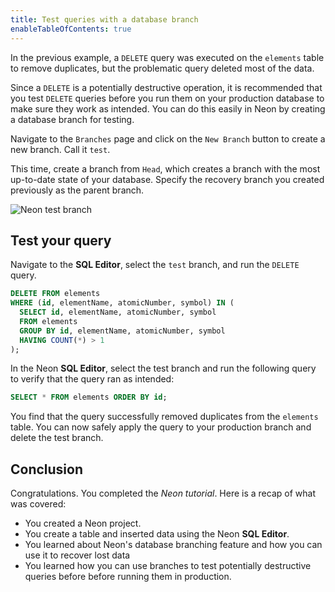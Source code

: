 ```yaml
---
title: Test queries with a database branch
enableTableOfContents: true
---
```


In the previous example, a `DELETE` query was executed on the `elements` table to remove duplicates, but the problematic query deleted most of the data.

Since a `DELETE` is a potentially destructive operation, it is recommended that you test `DELETE` queries before you run them on your production database to make sure they work as intended. You can do this easily in Neon by creating a database branch for testing.

Navigate to the `Branches` page and click on the `New Branch` button to create a new branch. Call it `test`.

This time, create a branch from `Head`, which creates a branch with the most up-to-date state of your database. Specify the recovery branch you created previously as the parent branch.

![Neon test branch](/docs/get-started-with-neon/create_test_branch.png)

## Test your query

Navigate to the **SQL Editor**, select the `test` branch, and run the `DELETE` query.

```sql
DELETE FROM elements
WHERE (id, elementName, atomicNumber, symbol) IN (
  SELECT id, elementName, atomicNumber, symbol
  FROM elements
  GROUP BY id, elementName, atomicNumber, symbol
  HAVING COUNT(*) > 1
);
```

In the Neon **SQL Editor**, select the test branch and run the following query to verify that the query ran as intended:

```sql
SELECT * FROM elements ORDER BY id;
```

You find that the query successfully removed duplicates from the `elements` table. You can now safely apply the query to your production branch and delete the test branch.

## Conclusion

Congratulations. You completed the _Neon tutorial_. Here is a recap of what was covered:

- You created a Neon project.
- You create a table and inserted data using the Neon **SQL Editor**.
- You learned about Neon's database branching feature and how you can use it to recover lost data
- You learned how you can use branches to test potentially destructive queries before before running them in production.
